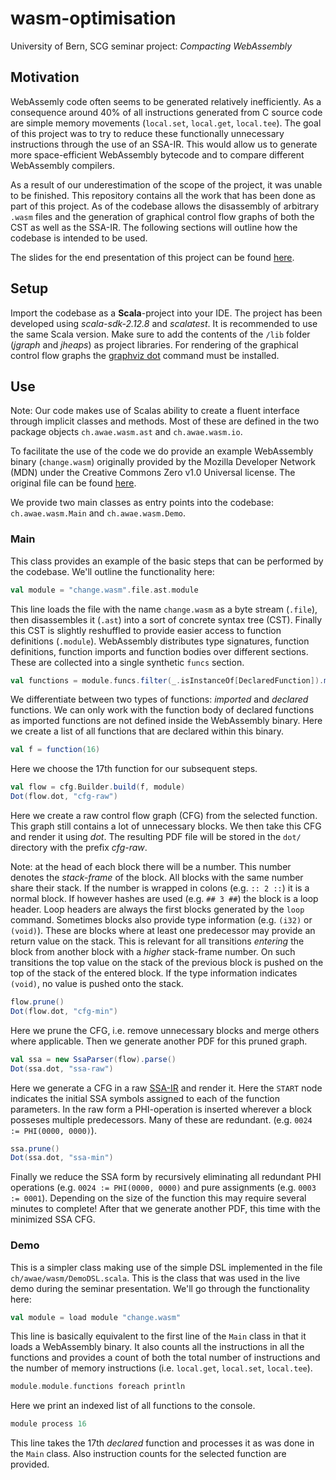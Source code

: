 # wasm-optimisation
University of Bern, SCG seminar project: _Compacting WebAssembly_

## Motivation
WebAssemly code often seems to be generated relatively inefficiently. As a consequence around 40% of all instructions generated from C source code are simple memory movements (`local.set`, `local.get`, `local.tee`). The goal of this project was to try to reduce these functionally unnecessary instructions through the use of an SSA-IR. This would allow us to generate more space-efficient WebAssembly bytecode and to compare different WebAssembly compilers.

As a result of our underestimation of the scope of the project, it was unable to be finished. This repository contains all the work that has been done as part of this project. As of the codebase allows the disassembly of arbitrary `.wasm` files and the generation of graphical control flow graphs of both the CST as well as the SSA-IR. The following sections will outline how the codebase is intended to be used.

The slides for the end presentation of this project can be found [here](http://scg.unibe.ch/download/softwarecomposition/2019-05-21-Waelchli-WASM.pdf).

## Setup
Import the codebase as a **Scala**-project into your IDE. The project has been developed using _scala-sdk-2.12.8_ and _scalatest_. It is recommended to use the same Scala version. Make sure to add the contents of the `/lib` folder (_jgraph_ and _jheaps_) as project libraries. For rendering of the graphical control flow graphs the [graphviz dot](https://www.graphviz.org/) command must be installed.

## Use
Note: Our code makes use of Scalas ability to create a fluent interface through implicit classes and methods. Most of these are defined in the two package objects `ch.awae.wasm.ast` and `ch.awae.wasm.io`.

To facilitate the use of the code we do provide an example WebAssembly binary (`change.wasm`) originally provided by the Mozilla Developer Network (MDN) under the Creative Commons Zero v1.0 Universal license. The original file can be found [here](https://github.com/mdn/webassembly-examples/tree/master/wasm-sobel).

We provide two main classes as entry points into the codebase: `ch.awae.wasm.Main` and `ch.awae.wasm.Demo`.

### Main
This class provides an example of the basic steps that can be performed by the codebase.
We'll outline the functionality here:

```scala
val module = "change.wasm".file.ast.module
```
This line loads the file with the name `change.wasm` as a byte stream (`.file`), then disassembles it (`.ast`) into a sort of concrete syntax tree (CST). Finally this CST is slightly reshuffled to provide easier access to function definitions (`.module`). WebAssembly distributes type signatures, function definitions, function imports and function bodies over different sections. These are collected into a single synthetic `funcs` section.
```scala
val functions = module.funcs.filter(_.isInstanceOf[DeclaredFunction]).map(_.asInstanceOf[DeclaredFunction])
```
We differentiate between two types of functions: _imported_ and _declared_ functions. We can only work with the function body of declared functions as imported functions are not defined inside the WebAssembly binary. Here we create a list of all functions that are declared within this binary.
```scala
val f = function(16)
```
Here we choose the 17th function for our subsequent steps.
```scala
val flow = cfg.Builder.build(f, module)
Dot(flow.dot, "cfg-raw")
```
Here we create a raw control flow graph (CFG) from the selected function. This graph still contains a lot of unnecessary blocks. We then take this CFG and render it using _dot_. The resulting PDF file will be stored in the `dot/` directory with the prefix _cfg-raw_.

Note: at the head of each block there will be a number. This number denotes the _stack-frame_ of the block. All blocks with the same number share their stack. If the number is wrapped in colons (e.g. `:: 2 ::`) it is a normal block. If however hashes are used (e.g. `## 3 ##`) the block is a loop header. Loop headers are always the first blocks generated by the `loop` command. Sometimes blocks also provide type information (e.g. `(i32)` or `(void)`). These are blocks where at least one predecessor may provide an return value on the stack. This is relevant for all transitions _entering_ the block from another block with a _higher_ stack-frame number. On such transitions the top value on the stack of the previous block is pushed on the top of the stack of the entered block. If the type information indicates `(void)`, no value is pushed onto the stack.
```scala
flow.prune()
Dot(flow.dot, "cfg-min")
```
Here we prune the CFG, i.e. remove unnecessary blocks and merge others where applicable. Then we generate another PDF for this pruned graph.
```scala
val ssa = new SsaParser(flow).parse()
Dot(ssa.dot, "ssa-raw")
```
Here we generate a CFG in a raw [SSA-IR](https://en.wikipedia.org/wiki/Static_single_assignment_form) and render it. Here the `START` node indicates the initial SSA symbols assigned to each of the function parameters. In the raw form a PHI-operation is inserted wherever a block posseses multiple predecessors. Many of these are redundant. (e.g. `0024 := PHI(0000, 0000)`).
```scala
ssa.prune()
Dot(ssa.dot, "ssa-min")
```
Finally we reduce the SSA form by recursively eliminating all redundant PHI operations (e.g. `0024 := PHI(0000, 0000)` and pure assignments (e.g. `0003 := 0001`). Depending on the size of the function this may require several minutes to complete! After that we generate another PDF, this time with the minimized SSA CFG.

### Demo
This is a simpler class making use of the simple DSL implemented in the file `ch/awae/wasm/DemoDSL.scala`. This is the class that was used in the live demo during the seminar presentation. We'll go through the functionality here:

```scala
val module = load module "change.wasm"
```
This line is basically equivalent to the first line of the `Main` class in that it loads a WebAssembly binary. It also counts all the instructions in all the functions and provides a count of both the total number of instructions and the number of memory instructions (i.e. `local.get`, `local.set`, `local.tee`).
```scala
module.module.functions foreach println
```
Here we print an indexed list of all functions to the console.
```scala
module process 16
```
This line takes the 17th _declared_ function and processes it as was done in the `Main` class. Also instruction counts for the selected function are provided.
